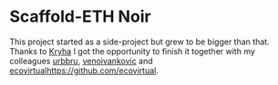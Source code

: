 # Scaffold-ETH Noir

This project started as a side-project but grew to be bigger than that. Thanks to [Kryha](https://github.com/kryha) I got the opportunity to finish it together with my colleagues [urbbru](https://github.com/urbbru), [venoivankovic](https://github.com/venoivankovic) and [ecovirtual](https://github.com/ecovirtual)https://github.com/ecovirtual.
